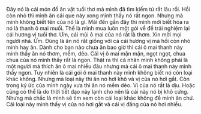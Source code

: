 Đây nó là cái món đồ ăn vặt tuổi thơ mà mình đã tìm kiếm từ rất lâu rồi. Hồi còn nhỏ thì mình ăn cái que này xong mình thấy nó rất ngon. Nhưng mà mình không biết tên của nó là gì. Mãi đến gần đây thì mình mới biết hóa ra nó là thanh ô mai muối. Thế là mình mua luôn một gói về để trải nghiệm lại cái hương vị tuổi thơ. Ưm, cái mùi ô mai của nó rất là thơm. Xin mời mọi người nhá. Ừm. Đúng là ăn nó rất giống với cả cái hương vị mà hồi còn nhỏ mình hay ăn. Dành cho bạn nào chưa ăn bao giờ thì cái ô mai thanh này mình thấy ăn nó thơm, mềm, dẻo. Cái vị ô mai mặn mặn, ngọt ngọt, chua chua của nó mình thấy rất là ngon. Thật ra thì cá nhân mình không phải là một người mà thích ăn ô mai nhiều đâu nhưng mà cái ô mai thanh này mình thấy ngon. Tuy nhiên là cái gói ô mai thanh này mình không biết nó còn loại khác không. Nhưng mà loại này thì ăn nó hơi khô và vị của nó hơi gắt. Còn trong ký ức của mình ngày xưa thì ăn nó mềm dẻo. Vị của nó rất là dịu. Hoặc cũng có thể là do thời tiết dạo này lạnh cho nên là cái này nó bị khô cứng. Nhưng mà chắc là mình sẽ tìm xem còn cái loại khác không để mình ăn chứ. Cái loại này mình thấy vị của nó hơi gắt và cái vị đắng của nó hơi nhiều.